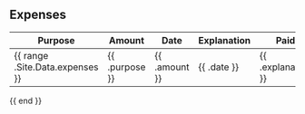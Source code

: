 
## Expenses


| Purpose | Amount | Date | Explanation |Paid |
|---|---|---|---|---|
{{ range .Site.Data.expenses }}| {{ .purpose }} | {{ .amount }} | {{ .date }} | {{ .explanation }} | {{ if .paid }} :thumbsup: {{ else }} :x: {{ end }}
{{ end }}